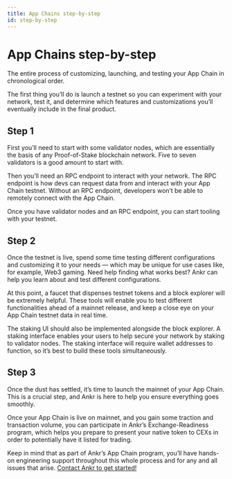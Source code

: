 ```yaml
---
title: App Chains step-by-step
id: step-by-step
---
```


# App Chains step-by-step
The entire process of customizing, launching, and testing your App Chain in chronological order.

The first thing you’ll do is launch a testnet so you can experiment with your network, test it, and determine which features and customizations you’ll eventually include in the final product.

## Step 1
First you’ll need to start with some validator nodes, which are essentially the basis of any Proof-of-Stake blockchain network. 
Five to seven validators is a good amount to start with.

Then you’ll need an RPC endpoint to interact with your network. 
The RPC endpoint is how devs can request data from and interact with your App Chain testnet. 
Without an RPC endpoint, developers won’t be able to remotely connect with the App Chain. 

Once you have validator nodes and an RPC endpoint, you can start tooling with your testnet.

## Step 2
Once the testnet is live, spend some time testing different configurations and customizing it to your needs — which may be unique for use cases like, for example, Web3 gaming. 
Need help finding what works best? Ankr can help you learn about and test different configurations.

At this point, a faucet that dispenses testnet tokens and a block explorer will be extremely helpful. 
These tools will enable you to test different functionalities ahead of a mainnet release, and keep a close eye on your App Chain testnet data in real time.

The staking UI should also be implemented alongside the block explorer. 
A staking interface enables your users to help secure your network by staking to validator nodes. 
The staking interface will require wallet addresses to function, so it’s best to build these tools simultaneously.

## Step 3
Once the dust has settled, it’s time to launch the mainnet of your App Chain. 
This is a crucial step, and Ankr is here to help you ensure everything goes smoothly.

Once your App Chain is live on mainnet, and you gain some traction and transaction volume, you can participate in Ankr’s Exchange-Readiness program, which helps you prepare to present your native token to CEXs in order to potentially have it listed for trading.

Keep in mind that as part of Ankr’s App Chain program, you’ll have hands-on engineering support throughout this whole process and for any and all issues that arise. [Contact Ankr to get started!](mailto:sales@ankr.com)
